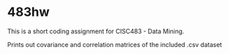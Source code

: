 # 483hw
This is a short coding assignment for CISC483 - Data Mining.

Prints out covariance and correlation matrices of the included .csv dataset
